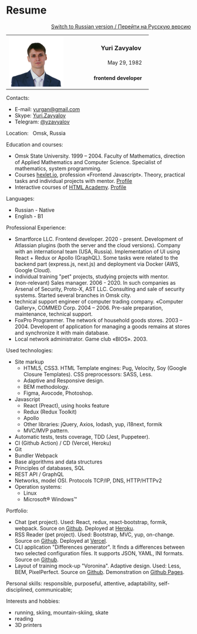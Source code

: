 
# Resume

<p align=right>
  <a href="/README.md">Switch to Russian version / Перейти на Русскую версию</a>
</p>

<table width="100%">
  <col width="25%">
  <col width="25%">
  <col width="50%">
  <tr>
    <td rowspan="3" colspan="2" width="25%">
      <img src="assets/me320-whitebg.png" alt="Photo" width="150">
    </td>
    <td align="right">
      <h3>&nbsp;&nbsp;&nbsp;&nbsp;&nbsp;&nbsp;&nbsp;&nbsp;&nbsp;&nbsp;&nbsp;&nbsp;&nbsp;Yuri Zavyalov&nbsp;&nbsp;&nbsp;</h3>
    </td>
  </tr>
  <tr>
    <td align="right">
      May 29, 1982&nbsp;&nbsp;&nbsp;
    </td>
  </tr>
  <tr>
    <td align="right">
      <h4>frontend developer&nbsp;&nbsp;&nbsp;</h4>
    </td>
  </tr>
</table>

Contacts:
* E-mail: 	[yurgan@gmail.com](mailto:yurgan@gmail.com)
* Skype:			[Yuri.Zavyalov](skype:yuri.zavyalov)
* Telegram: [@yzavyalov](https://telegram.me/yzavyalov)

Location: &nbsp; Omsk, Russia

Education and courses:
* Omsk State University. 1999 – 2004.  Faculty of Mathematics, 
direction of Applied Mathematics and Computer Science. 
Specialist of mathematics, system programming.
* Courses [hexlet.io](https://hexlet.io), profession «Frontend Javascript». Theory, practical tasks and individual projects with mentor. [Profile](https://ru.hexlet.io/u/yzav)
* Interactive courses of [HTML Academy](https://htmlacademy.ru). [Profile](https://htmlacademy.ru/profile/yz)

Languages:
* Russian - Native
* English - B1 

Professional Experience:
* Smartforce LLC. Frontend developer. 2020 - present. Development of Atlassian plugins (both the server and the cloud versions). Company with an international team (USA, Russia). Implementation of UI using React + Redux or Apollo (GraphQL). Some tasks were related to the backend part (express.js, next.js) and deployment via Docker (AWS, Google Cloud).
* individual training "pet" projects, studying projects with mentor.
* (non-relevant) Sales manager. 2006 - 2020. In such companies as Arsenal of Security, Proto-X, AST LLC. Consulting and sale of security systems. Started several branches in Omsk city.
* technical support engineer of computer trading company. «Computer Gallery», COMMED Corp. 2004 – 2006. Pre-sale preparation, maintenance, technical support.
* FoxPro Programmer. The network of household goods stores. 2003 – 2004. Developent of application for managing a goods remains at stores and synchronize it with main database.
* Local network administrator. Game club «BIOS». 2003.

Used technologies:
* Site markup
    * HTML5, CSS3. HTML Template engines: Pug, Velocity, Soy (Google Closure Templates). CSS preprocessors: SASS, Less.
    * Adaptive and Responsive design.
    * BEM methodology.
    * Figma, Avocode, Photoshop.
* Javascript
    * React (Preact), using hooks feature
    * Redux (Redux Toolkit)
    * Apollo
    * Other libraries: jQuery, Axios, lodash, yup, i18next, formik
    * MVC/MVP pattern.
* Automatic tests, tests coverage, TDD (Jest, Puppeteer).
* CI (Github Action) / CD (Vercel, Heroku)
* Git
* Bundler Webpack
* Base algorithms and data structures
* Principles of databases, SQL
* REST API / GraphQL
* Networks, model OSI. Protocols TCP/IP, DNS, HTTP/HTTPv2
* Operation systems:
    * Linux
    * Microsoft® Windows™

Portfolio:
* Chat (pet project). Used: React, redux, react-bootstrap, formik, webpack. Source on [Github](https://github.com/u-master/frontend-project-lvl4). Deployed at [Heroku](https://slack-u-master.herokuapp.com/).
* RSS Reader (pet project). Used: Bootstrap, MVC, yup, on-change. Source on [Github](https://github.com/u-master/frontend-project-lvl3). Deployed at [Vercel](https://rss-reader.u-master.now.sh/).
* CLI application "Differences generator". It finds a differences between two selected configuration files. It supports JSON, YAML, INI formats. Source on [Github](https://github.com/u-master/frontend-project-lvl2).
* Layout of training mock-up "Voronina". Adaptive design. Used: Less, BEM, PixelPerfect. Source on [Github](https://github.com/u-master/voronina). Demonstration on [Github Pages](https://u-master.github.io/voronina/).

Personal skills: responsible, purposeful, attentive, adaptability, self-disciplined, communicable;

Interests and hobbies: 
* running, skiing, mountain-skiing, skate
* reading
* 3D printers

